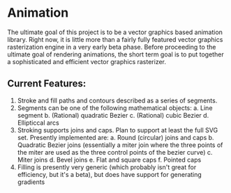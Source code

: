 # Animation

The ultimate goal of this project is to be a vector graphics based animation library. 
Right now, it is little more than a fairly fully featured vector graphics rasterization engine in a very early beta
phase. 
Before proceeding to the ultimate goal of rendering animations, the short term goal is to put together 
a sophisticated and efficient vector graphics rasterizer.

Current Features:
-----------------
1. Stroke and fill paths and contours described as a series of segments.
2. Segments can be one of the following mathematical objects:
   a. Line segment
   b. (Rational) quadratic Bezier
   c. (Rational) cubic Bezier
   d. Ellipticcal arcs
3. Stroking supports joins and caps. Plan to support at least the full SVG set. Presently implemented are:
   a. Round (circular) joins and caps
   b. Quadratic Bezier joins (essentially a miter join where the three points of the miter are used as the
      three control points of the bezier curve)
   c. Miter joins
   d. Bevel joins
   e. Flat and square caps
   f. Pointed caps
4. Filling is presently very generic (which probably isn't great for efficiency, but it's a beta), but does
   have support for generating gradients
